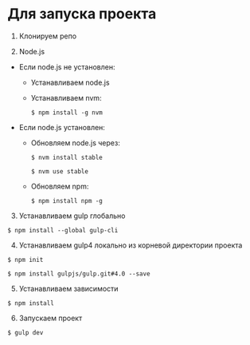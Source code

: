 Для запуска проекта
===================

1. Клонируем репо

2. Node.js
  * Если node.js не установлен:
    - Устанавливаем node.js
    - Устанавливаем nvm:

      `$ npm install -g nvm`

  * Если node.js установлен:
    - Обновляем node.js через:

      `$ nvm install stable`

      `$ nvm use stable`

    - Обновляем npm:

      `$ npm install npm -g`

3. Устанавливаем gulp глобально

  `$ npm install --global gulp-cli`

4. Устанавливаем gulp4 локально из корневой директории проекта

  `$ npm init`

  `$ npm install gulpjs/gulp.git#4.0 --save`

5. Устанавливаем зависимости

  `$ npm install`

6. Запускаем проект

  `$ gulp dev`
